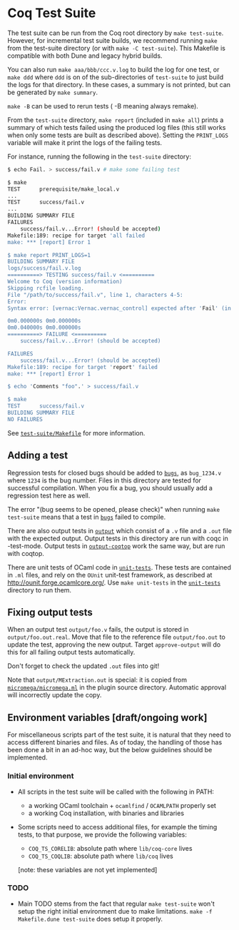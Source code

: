 # Coq Test Suite

The test suite can be run from the Coq root directory by `make test-suite`.
However, for incremental test suite builds, we recommend running `make`
from the test-suite directory (or with `make -C test-suite`).
This Makefile is compatible with both Dune
and legacy hybrid builds.

You can also run `make aaa/bbb/ccc.v.log` to build the log for one test,
or `make ddd` where `ddd` is on of the sub-directories of `test-suite`
to just build the logs for that directory.
In these cases, a summary is not printed, but can be generated by `make summary`.

`make -B` can be used to rerun tests ( -B meaning always remake).

From the `test-suite` directory, `make report` (included in `make
all`) prints a summary of which tests failed using the produced log
files (this still works when only some tests are built as described
above). Setting the `PRINT_LOGS` variable will make it print the logs
of the failing tests.

For instance, running the following in the `test-suite` directory:

```bash
$ echo Fail. > success/fail.v # make some failing test

$ make
TEST      prerequisite/make_local.v
...
TEST      success/fail.v
...
BUILDING SUMMARY FILE
FAILURES
    success/fail.v...Error! (should be accepted)
Makefile:189: recipe for target 'all failed
make: *** [report] Error 1

$ make report PRINT_LOGS=1
BUILDING SUMMARY FILE
logs/success/fail.v.log
==========> TESTING success/fail.v <==========
Welcome to Coq (version information)
Skipping rcfile loading.
File "/path/to/success/fail.v", line 1, characters 4-5:
Error:
Syntax error: [vernac:Vernac.vernac_control] expected after 'Fail' (in [vernac:Vernac.vernac_control]).

0m0.000000s 0m0.000000s
0m0.040000s 0m0.000000s
==========> FAILURE <==========
    success/fail.v...Error! (should be accepted)

FAILURES
    success/fail.v...Error! (should be accepted)
Makefile:189: recipe for target 'report' failed
make: *** [report] Error 1

$ echo 'Comments "foo".' > success/fail.v

$ make
TEST      success/fail.v
BUILDING SUMMARY FILE
NO FAILURES
```

See [`test-suite/Makefile`](Makefile) for more information.

## Adding a test

Regression tests for closed bugs should be added to
[`bugs`](bugs), as `bug_1234.v` where `1234` is the bug number.
Files in this directory are tested for successful compilation.
When you fix a bug, you should usually add a regression test here as well.

The error "(bug seems to be opened, please check)" when running
`make test-suite` means that a test in [`bugs`](bugs) failed to
compile.

There are also output tests in [`output`](output) which consist of a `.v` file
and a `.out` file with the expected output.  Output tests in this directory are
run with coqc in -test-mode.  Output tests in [`output-coqtop`](output-coqtop)
work the same way, but are run with coqtop.

There are unit tests of OCaml code in [`unit-tests`](unit-tests). These tests
are contained in `.ml` files, and rely on the `OUnit` unit-test framework, as
described at <http://ounit.forge.ocamlcore.org/>.  Use `make unit-tests` in the
[`unit-tests`](unit-tests) directory to run them.

## Fixing output tests

When an output test `output/foo.v` fails, the output is stored in
`output/foo.out.real`. Move that file to the reference file
`output/foo.out` to update the test, approving the new output. Target
`approve-output` will do this for all failing output tests
automatically.

Don't forget to check the updated `.out` files into git!

Note that `output/MExtraction.out` is special: it is copied from
[`micromega/micromega.ml`](../plugins/micromega/micromega.ml) in the plugin
source directory. Automatic approval will incorrectly update the copy.

## Environment variables [draft/ongoing work]

For miscellaneous scripts part of the test suite, it is natural that
they need to access different binaries and files. As of today, the
handling of those has been done a bit in an ad-hoc way, but the below
guidelines should be implemented.

### Initial environment

- All scripts in the test suite will be called with the following in PATH:
  + a working OCaml toolchain + `ocamlfind` / `OCAMLPATH` properly set
  + a working Coq installation, with binaries and libraries

- Some scripts need to access additional files, for example the timing
  tests, to that purpose, we provide the following variables:
  + `COQ_TS_CORELIB`: absolute path where `lib/coq-core` lives
  + `COQ_TS_COQLIB`: absolute path where `lib/coq` lives

  [note: these variables are not yet implemented]

### TODO

- Main TODO stems from the fact that regular `make test-suite` won't
  setup the right initial environment due to make limitations. `make
  -f Makefile.dune test-suite` does setup it properly.
